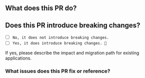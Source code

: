 ## What does this PR do?

## Does this PR introduce breaking changes?

- [ ] `No, it does not introduce breaking changes.`
- [ ] `Yes, it does introduce breaking changes. 🚨`

If yes, please describe the impact and migration path for existing applications.


### What issues does this PR fix or reference?
